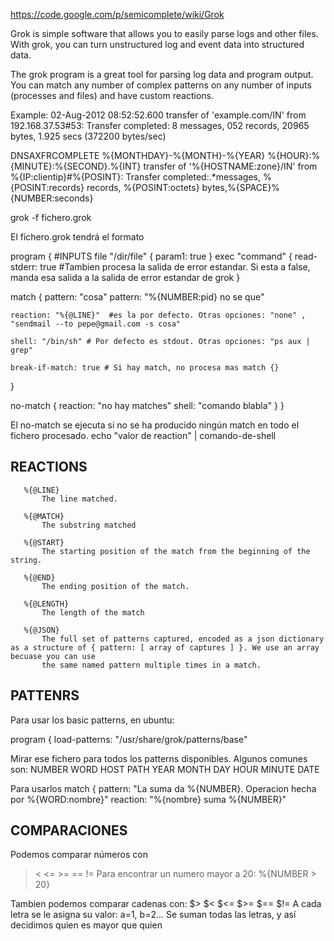 https://code.google.com/p/semicomplete/wiki/Grok

Grok is simple software that allows you to easily parse logs and other files. With grok, you can turn unstructured log and event data into structured data.

The grok program is a great tool for parsing log data and program output. You can match any number of complex patterns on any number of inputs (processes and files) and have custom reactions.


Example:
02-Aug-2012 08:52:52.600 transfer of 'example.com/IN' from 192.168.37.53#53: Transfer completed: 8 messages, 052 records, 20965 bytes, 1.925 secs (372200 bytes/sec)

DNSAXFRCOMPLETE %{MONTHDAY}-%{MONTH}-%{YEAR} %{HOUR}:%{MINUTE}:%{SECOND}\.%{INT} transfer of '%{HOSTNAME:zone}/IN' from %{IP:clientip}#%{POSINT}: Transfer completed:.*messages, %{POSINT:records} records, %{POSINT:octets} bytes,%{SPACE}%{NUMBER:seconds}


grok -f fichero.grok

El fichero.grok tendrá el formato

program {
  #INPUTS
  file "/dir/file" {
    param1: true
  }
  exec "command" {
    read-stderr: true  #Tambien procesa la salida de error estandar. Si esta a false, manda esa salida a la salida de error estandar de grok
  }

  match {
    pattern: "cosa"
    pattern: "%{NUMBER:pid} no se que"

    reaction: "%{@LINE}"  #es la por defecto. Otras opciones: "none" , "sendmail --to pepe@gmail.com -s cosa"

    shell: "/bin/sh" # Por defecto es stdout. Otras opciones: "ps aux | grep" 

    break-if-match: true # Si hay match, no procesa mas match {}
  }

  no-match {
    reaction: "no hay matches"
    shell: "comando blabla"
  }
}

El no-match se ejecuta si no se ha producido ningún match en todo el fichero procesado.
echo "valor de reaction" | comando-de-shell

## REACTIONS
       %{@LINE}
           The line matched.

       %{@MATCH}
           The substring matched

       %{@START}
           The starting position of the match from the beginning of the string.

       %{@END}
           The ending position of the match.

       %{@LENGTH}
           The length of the match

       %{@JSON}
           The full set of patterns captured, encoded as a json dictionary as a structure of { pattern: [ array of captures ] }. We use an array becuase you can use
           the same named pattern multiple times in a match.


## PATTENRS ##
Para usar los basic patterns, en ubuntu:

program {
  load-patterns: "/usr/share/grok/patterns/base"

Mirar ese fichero para todos los patterns disponibles.
Algunos comunes son:
NUMBER
WORD
HOST
PATH
YEAR MONTH DAY HOUR MINUTE
DATE


Para usarlos
match {
  pattern: "La suma da %{NUMBER}. Operacion hecha por %{WORD:nombre}"
  reaction: "%{nombre} suma %{NUMBER}"


## COMPARACIONES

Podemos comparar números con
> < <= >= == !=
Para encontrar un numero mayor a 20: %{NUMBER > 20}

Tambien podemos comparar cadenas con:
$> $< $<= $>= $== $!=
A cada letra se le asigna su valor: a=1, b=2...
Se suman todas las letras, y así decidimos quien es mayor que quien
